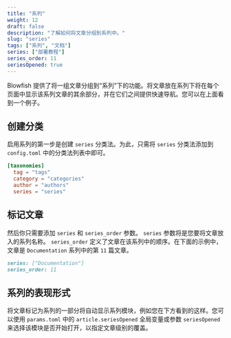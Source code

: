 ```yaml
---
title: "系列"
weight: 12
draft: false
description: "了解如何将文章分组到系列中。"
slug: "series"
tags: ["系列", "文档"]
series: ["部署教程"]
series_order: 11
seriesOpened: true
---
```


Blowfish 提供了将一组文章分组到“系列”下的功能。将文章放在系列下将在每个页面中显示该系列文章的其余部分，并在它们之间提供快速导航。您可以在上面看到一个例子。

## 创建分类

启用系列的第一步是创建 `series` 分类法。为此，只需将 `series` 分类法添加到 `config.toml` 中的分类法列表中即可。

```toml
[taxonomies]
  tag = "tags"
  category = "categories"
  author = "authors"
  series = "series"
```

## 标记文章

然后你只需要添加 `series` 和 `series_order` 参数。 `series` 参数将是您要将文章放入的系列名称。 `series_order` 定义了文章在该系列中的顺序。在下面的示例中，文章是 `Documentation` 系列中的第 `11` 篇文章。

```md
series: ["Documentation"]
series_order: 11
```

## 系列的表现形式

将文章标记为系列的一部分将自动显示系列模块，例如您在下方看到的这样。您可以使用 `params.toml` 中的 `article.seriesOpened` 全局变量或参数 `seriesOpened` 来选择该模块是否开始打开，以指定文章级别的覆盖。
